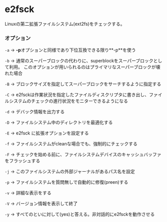 # e2fsck

Linuxの第二拡張ファイルシステム(ext2fs)をチェックする。

### オプション

`-a` -> **-p**オプションと同様であり下位互換できる限り**-p**を使う

`-b` -> 通常のスーパーブロックの代わりに、superblockをスーパーブロックとして利用。
このオプションが用いられるのはプライマリなスーパーブロックが壊れた場合

`-B` -> ブロックサイズを指定してスーパーブロックをサーチするように指定する

`-C` -> e2fsckは作業状況を指定したファイルディスクリプタに書き出し、ファイルシステムのチェックの進行状況をモニターできるようになる

`-d` -> デバック情報を出力する

`-D` -> ファイルシステム中のディレクトリを最適化する

`-E` -> e2fsck に拡張オプションを設定する

`-f` -> ファイルシステムがcleanな場合でも、強制的にチェックする

`-F` -> チェックを始める前に、ファイルシステムデバイスのキャッシュバッファをフラッシュする

`-j` -> このファイルシステムの外部ジャーナルがあるパス名を設定

`-p` -> ファイルシステムを質問無しで自動的に修復(preen)する

`-v` -> 詳細な表示をする

`-V` -> バージョン情報を表示して終了

`-y` -> すべてのといに対して(yes)と答える。非対話的にe2fsckを動作させる


